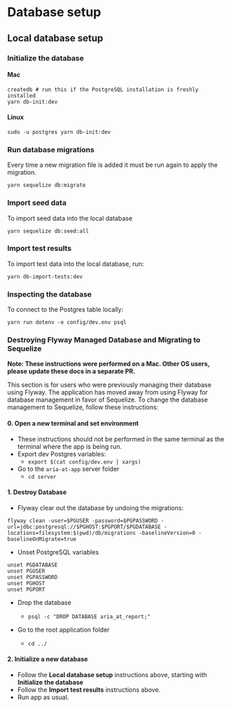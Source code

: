 # Database setup

## Local database setup

### Initialize the database

#### Mac
```
createdb # run this if the PostgreSQL installation is freshly installed
yarn db-init:dev
```

#### Linux
```
sudo -u postgres yarn db-init:dev

```

### Run database migrations
Every time a new migration file is added it must be run again to apply the migration.
```
yarn sequelize db:migrate
```

### Import seed data
To import seed data into the local database
```
yarn sequelize db:seed:all
```

### Import test results
To import test data into the local database, run:
```
yarn db-import-tests:dev
```

### Inspecting the database

To connect to the Postgres table locally:
```
yarn run dotenv -e config/dev.env psql
```

### Destroying Flyway Managed Database and Migrating to Sequelize
**Note: These instructions were performed on a Mac. Other OS users, please update these docs in a separate PR.**

This section is for users who were previously managing their database using Flyway. The application has moved away from using Flyway for database management in favor of Sequelize. To change the database management to Sequelize, follow these instructions:

#### 0. Open a new terminal and set environment
- These instructions should not be performed in the same terminal as the terminal where the app is being run.
- Export dev Postgres variables:
  - `export $(cat config/dev.env | xargs)`
- Go to the `aria-at-app` server folder
  - `cd server`

#### 1. Destroy Database
- Flyway clear out the database by undoing the migrations:
```
flyway clean -user=$PGUSER -password=$PGPASSWORD -url=jdbc:postgresql://$PGHOST:$PGPORT/$PGDATABASE -locations=filesystem:$(pwd)/db/migrations -baselineVersion=0 -baselineOnMigrate=true
```
- Unset PostgreSQL variables
```
unset PGDATABASE
unset PGUSER
unset PGPASSWORD
unset PGHOST
unset PGPORT
```

- Drop the database
  - `psql -c "DROP DATABASE aria_at_report;"`

- Go to the root application folder
  - `cd ../`

#### 2. Initialize a new database

- Follow the **Local database setup** instructions above, starting with **Initialize the database**
- Follow the **Import test results** instructions above.
- Run app as usual.

